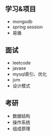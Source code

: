 ## 学习&项目
- mongodb
- spring session
- 易循
## 面试
- leetcode
- javase
- mysql索引、优化
- jvm
- 设计模式
## 考研
- 数据结构
- 操作系统
- 组成原理